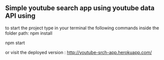 ## Simple youtube search app using youtube data API using 

to start the project type in your terminal the following commands inside the folder path:
npm install

npm start

or visit the deployed version :
http://youtube-srch-app.herokuapp.com/